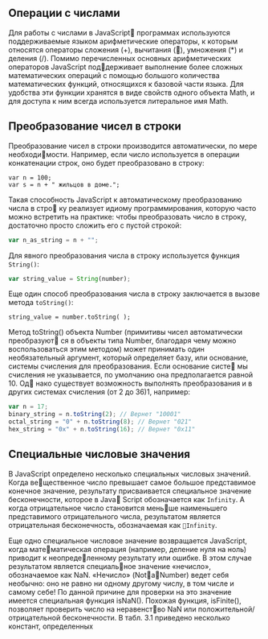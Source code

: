 ## Операции с числами

Для работы с числами в JavaScript программах используются поддерживаемые языком арифметические операторы, к которым относятся операторы сложения \(+\), вычитания \(\), умножения \(\*\) и деления \(/\). Помимо перечисленных основных арифметических операторов JavaScript поддерживает выполнение более сложных математических операций с помощью большого количества математических функций, относящихся к базовой части языка. Для удобства эти функции хранятся в виде свойств одного объекта Math, и для доступа к ним всегда используется литеральное имя Math.

## Преобразование чисел в строки

Преобразование чисел в строки производится автоматически, по мере необходимости. Например, если число используется в операции конкатенации строк, оно будет преобразовано в строку:

```
var n = 100;
var s = n + " жильцов в доме.";
```

Такая способность JavaScript к автоматическому преобразованию числа в стро ку реализует идиому программирования, которую часто можно встретить на практике: чтобы преобразовать число в строку, достаточно просто сложить его с пустой строкой:

```js
var n_as_string = n + "";
```

Для явного преобразования числа в строку используется функция `String()`:

```js
var string_value = String(number);
```

Еще один способ преобразования числа в строку заключается в вызове метода `toString()`:

```
string_value = number.toString( );
```

Метод toString\(\) объекта Number \(примитивы чисел автоматически преобразуют ся в объекты типа Number, благодаря чему можно воспользоваться этим методом\) может принимать один необязательный аргумент, который определяет базу, или основание, системы счисления для преобразования. Если основание систе мы счисления не указывается, по умолчанию она предполагается равной 10. Од нако существует возможность выполнять преобразования и в других системах счисления \(от 2 до 36\)1, например:

```js
var n = 17;
binary_string = n.toString(2); // Вернет "10001"
octal_string = "0" + n.toString(8); // Вернет "021"
hex_string = "0x" + n.toString(16); // Вернет "0x11"
```

## Специальные числовые значения

В JavaScript определено несколько специальных числовых значений. Когда вещественное число превышает самое большое представимое конечное значение, результату присваивается специальное значение бесконечности, которое в Java Script обозначается как `Infinity`. А когда отрицательное число становится меньше наименьшего представимого отрицательного числа, результатом является отрицательная бесконечность, обозначаемая как `Infinity`.

Еще одно специальное числовое значение возвращается JavaScript, когда математическая операция \(например, деление нуля на ноль\) приводит к неопределенному результату или ошибке. В этом случае результатом является специальное значение «нечисло», обозначаемое как NaN. «Нечисло» \(NotaNumber\) ведет себя необычно: оно не равно ни одному другому числу, в том числе и самому себе! По данной причине для проверки на это значение имеется специальная функция isNaN\(\). Похожая функция, isFinite\(\), позволяет проверить число на неравенство NaN или положительной/отрицательной бесконечности. В табл. 3.1 приведено несколько констант, определенных

